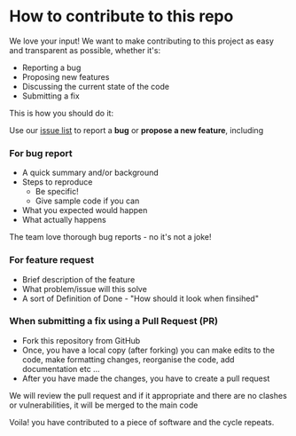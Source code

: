 # How to contribute to this repo

We love your input! We want to make contributing to this project as easy and transparent as possible, whether it's:

- Reporting a bug
- Proposing new features
- Discussing the current state of the code
- Submitting a fix

This is how you should do it:

Use our [issue list](https://github.com/equinor/fusion-app-resources/issues) to report a **bug** or **propose a new feature**, including

### For **bug report**  
- A quick summary and/or background
- Steps to reproduce
   - Be specific!
   - Give sample code if you can
- What you expected would happen
- What actually happens

The team love thorough bug reports - no it's not a joke!

### For **feature request**  
- Brief description of the feature
- What problem/issue will this solve
- A sort of Definition of Done - "How should it look when finsihed"
  
### When submitting a fix using a Pull Request (PR)  

- Fork this repository from GitHub  
- Once, you have a local copy (after forking) you can make edits to the code, make formatting changes, reorganise the code, add documentation etc …  
- After you have made the changes, you have to create a pull request  

We will review the pull request and if it appropriate and there are no clashes or vulnerabilities, it will be merged to the main code  

Voila! you have contributed to a piece of software and the cycle repeats.
